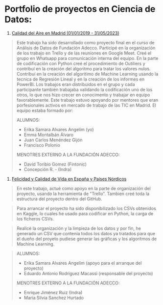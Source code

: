 # Portfolio de proyectos en Ciencia de Datos:

1. [Calidad del Aire en Madrid (01/01/2019 - 31/05/2023)](https://github.com/ea-analisisdatos/proyectos/tree/556ea5e7180a2252485d0d7baa57b36f16c3248c/prediccion_calidad_aire_madrid/ "Clique/Pulse aquí para acceder al proycto")

> Este trabajo ha sido desarrollado como proyecto final en el curso de Análisis de Datos de Fundación Adecco.
> Participé en la organización de los trabajo en Trello y de las reuniones en Google Meet. Creé el grupo en Whatsapp para comunicación interna del equipo.
> En la parte de codificación con Python creé el procedimiento de Outiliers y contribuí en la creación del algoritmo para tratar los valores nulos. Contribuí en la creación del algoritimo de Machine Learning usando la tecnica de Regresión Lineal y en la creación de los informes en PowerBI.
> Los trabajos eran distribuidos en el grupo y cada participante también trabajaba validando la codificación uno de los otros, lo que nos hizo crecer en conocimento y trabajar en equipo favorablemente.
> Este trabajo estuvo apoyando por mentores que eran porfesionales activos en mercado de trabajo de las TIC en Madrid. El equipo estaba formado por:
> 
> ALUMNOS:
> - Erika Samara Alvares Angelim (yo)
> - Emma Montalbán Álvaro
> - Juan Carlos Menéndez Gijón
> - Francisco Polonio
> 
> MENOTRES EXTERNO A LA FUNDACIÓN ADECCO:
> - David Toribio Gomez (Fintonic)
> - Concepción R. - (Indra)


1. [Felicidad y Calidad de Vida en España y Países Nórdicos](https://github.com/ea-analisisdatos/proyectos/tree/989b2c3bbb84266e7e1ea081dcc2273eafdfa871/felicidad_calidad_vida_EspanaXPaisesNordicos/ "Clique/Pulse aquí para acceder al proycto")

> En este trabajo, actué como apoyo en la parte de organización del proyecto, usando la herramienta de "Trello". Tambien creé toda la estructura del proyecto dentro del GitHub.

> Para arrancar el proyecto ha sido disponibilizado los CSVs obtenidos en Kaggle, lo cuales he usado para codificar en Python, la carga de los ficheros CSVs.

> Realicé la organización y la limpieza de los datos y por fin, he generado un CSV que contenía todos los datos ya tratados para que el dueño del proyeto pudiese generar las gráficas y los algorítmos de Machine Learning.

> ALUMNOS:
> - Erika Samara Alvares Angelim (apoyo para el arranque del proyecto)
> - Eduardo Antonio Rodriguez Macassi (responsable del proyecto)
> 
> MENOTRES EXTERNO A LA FUNDACIÓN ADECCO:
> - Enrique Jiménez Ruiz (Indra)
> - María Silvia Sanchez Hurtado
